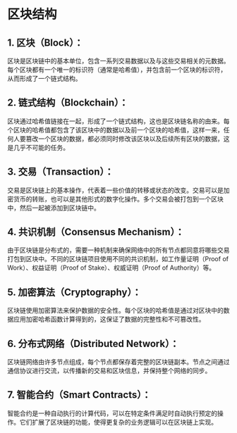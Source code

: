 # 区块结构

## 1. **区块（Block）**：
区块是区块链中的基本单位，包含一系列交易数据以及与这些交易相关的元数据。每个区块都有一个唯一的标识符（通常是哈希值），并包含前一个区块的标识符，从而形成了一个链式结构。

## 2. **链式结构（Blockchain）**：
区块通过哈希值链接在一起，形成了一个链式结构，这也是区块链名称的由来。每个区块的哈希值都包含了该区块中的数据以及前一个区块的哈希值，这样一来，任何人要篡改一个区块的数据，都必须同时修改该区块以及后续所有区块的数据，这是几乎不可能的任务。

## 3. **交易（Transaction）**：
交易是区块链上的基本操作，代表着一些价值的转移或状态的改变。交易可以是加密货币的转账，也可以是其他形式的数字化操作。多个交易会被打包到一个区块中，然后一起被添加到区块链中。

## 4. **共识机制（Consensus Mechanism）**：
由于区块链是分布式的，需要一种机制来确保网络中的所有节点都同意将哪些交易打包到区块中。不同的区块链项目使用不同的共识机制，如工作量证明（Proof of Work）、权益证明（Proof of Stake）、权威证明（Proof of Authority）等。

## 5. **加密算法（Cryptography）**：
区块链使用加密算法来保护数据的安全性。每个区块的哈希值是通过对区块中的数据应用加密哈希函数计算得到的，这保证了数据的完整性和不可篡改性。

## 6. **分布式网络（Distributed Network）**：
区块链网络由许多节点组成，每个节点都保存着完整的区块链副本。节点之间通过通信协议进行交流，以传播新的交易和区块信息，并保持整个网络的同步。

## 7. **智能合约（Smart Contracts）**：
智能合约是一种自动执行的计算代码，可以在特定条件满足时自动执行预定的操作。它们扩展了区块链的功能，使得更复杂的业务逻辑可以在区块链上实现。

